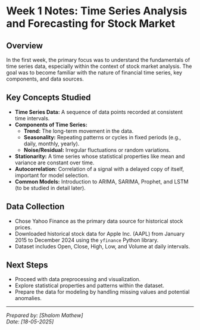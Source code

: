 # Week 1 Notes: Time Series Analysis and Forecasting for Stock Market

## Overview
In the first week, the primary focus was to understand the fundamentals of time series data, especially within the context of stock market analysis. The goal was to become familiar with the nature of financial time series, key components, and data sources.

## Key Concepts Studied
- **Time Series Data:** A sequence of data points recorded at consistent time intervals.
- **Components of Time Series:**
  - **Trend:** The long-term movement in the data.
  - **Seasonality:** Repeating patterns or cycles in fixed periods (e.g., daily, monthly, yearly).
  - **Noise/Residual:** Irregular fluctuations or random variations.
- **Stationarity:** A time series whose statistical properties like mean and variance are constant over time.
- **Autocorrelation:** Correlation of a signal with a delayed copy of itself, important for model selection.
- **Common Models:** Introduction to ARIMA, SARIMA, Prophet, and LSTM (to be studied in detail later).

## Data Collection
- Chose Yahoo Finance as the primary data source for historical stock prices.
- Downloaded historical stock data for Apple Inc. (AAPL) from January 2015 to December 2024 using the `yfinance` Python library.
- Dataset includes Open, Close, High, Low, and Volume at daily intervals.

## Next Steps
- Proceed with data preprocessing and visualization.
- Explore statistical properties and patterns within the dataset.
- Prepare the data for modeling by handling missing values and potential anomalies.

---

*Prepared by: [Shalom Mathew]*  
*Date: [18-05-2025]*  
